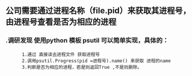 ##    公司需要通过进程名称（file.pid）来获取其进程号，由进程号查看是否为相应的进程 


###        .调研发现 使用python 模板 psutil 可以简单实现，具体的：
          1.通过 直接读去进程文件 获取进程号
          2.调用psutil.Progress(pid =进程号).name() 来获取 进程的name 
          3.判断是否为相应的进程，若是则返回True ,不是则删除。
        
